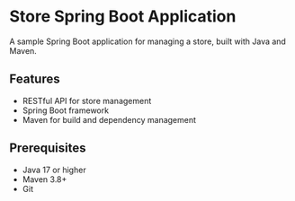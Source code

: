 # Store Spring Boot Application

A sample Spring Boot application for managing a store, built with Java and Maven.

## Features

- RESTful API for store management
- Spring Boot framework
- Maven for build and dependency management

## Prerequisites

- Java 17 or higher
- Maven 3.8+
- Git